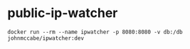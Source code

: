 # public-ip-watcher

```
docker run --rm --name ipwatcher -p 8080:8080 -v db:/db johnmccabe/ipwatcher:dev
```
